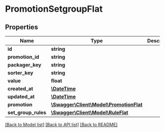 # PromotionSetgroupFlat

## Properties
Name | Type | Description | Notes
------------ | ------------- | ------------- | -------------
**id** | **string** |  | [optional] 
**promotion_id** | **string** |  | 
**packager_key** | **string** |  | 
**sorter_key** | **string** |  | 
**value** | **float** |  | 
**created_at** | [**\DateTime**](\DateTime.md) |  | 
**updated_at** | [**\DateTime**](\DateTime.md) |  | [optional] 
**promotion** | [**\Swagger\Client\Model\PromotionFlat**](PromotionFlat.md) |  | [optional] 
**set_group_rules** | [**\Swagger\Client\Model\RuleFlat**](RuleFlat.md) |  | [optional] 

[[Back to Model list]](../../README.md#documentation-for-models) [[Back to API list]](../../README.md#documentation-for-api-endpoints) [[Back to README]](../../README.md)

